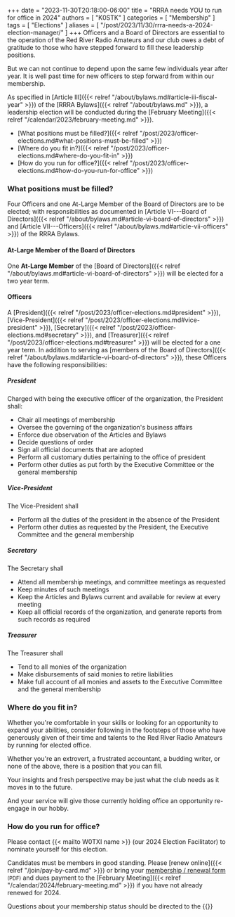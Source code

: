 +++
date = "2023-11-30T20:18:00-06:00"
title = "RRRA needs YOU to run for office in 2024"
authors = [ "K0STK" ]
categories = [ "Membership" ]
tags = [ "Elections" ]
aliases = [ "/post/2023/11/30/rrra-needs-a-2024-election-manager/" ]
+++
Officers and a Board of Directors are essential to the operation of
the Red River Radio Amateurs and our club owes a debt of gratitude to
those who have stepped forward to fill these leadership positions.

But we can not continue to depend upon the same few individuals year
after year. It is well past time for new officers to step forward from
within our membership.

As specified in 
[Article III]({{< relref "/about/bylaws.md#article-iii-fiscal-year" >}}) of the
[RRRA Bylaws]({{< relref "/about/bylaws.md" >}}),
a leadership election will be conducted during the
[February Meeting]({{< relref "/calendar/2023/february-meeting.md" >}}).

* [What positions must be filled?]({{< relref "/post/2023/officer-elections.md#what-positions-must-be-filled" >}})
* [Where do you fit in?]({{< relref "/post/2023/officer-elections.md#where-do-you-fit-in" >}})
* [How do you run for office?]({{< relref "/post/2023/officer-elections.md#how-do-you-run-for-office" >}})

<!--more-->

### What positions must be filled?

Four Officers and one At-Large Member of the Board of Directors are to be
elected; with responsibilities as documented in
[Article VI---Board of Directors]({{< relref "/about/bylaws.md#article-vi-board-of-directors" >}}) and
[Article VII---Officers]({{< relref "/about/bylaws.md#article-vii-officers" >}})
of the RRRA Bylaws.

#### At-Large Member of the Board of Directors

One **At-Large Member** of the
[Board of Directors]({{< relref "/about/bylaws.md#article-vi-board-of-directors" >}})
will be elected for a two year term.

#### Officers

A [President]({{< relref "/post/2023/officer-elections.md#president" >}}),
[Vice-President]({{< relref "/post/2023/officer-elections.md#vice-president" >}}),
[Secretary]({{< relref "/post/2023/officer-elections.md#secretary" >}}), and
[Treasurer]({{< relref "/post/2023/officer-elections.md#treasurer" >}})
will be elected for a one year term. In addition to serving as
[members of the Board of Directors]({{< relref "/about/bylaws.md#article-vi-board-of-directors" >}}),
these Officers have the following responsibilities:

##### President

Charged with being the executive officer of the organization, the President shall:

* Chair all meetings of membership
* Oversee the governing of the organization's business affairs
* Enforce due observation of the Articles and Bylaws
* Decide questions of order
* Sign all official documents that are adopted
* Perform all customary duties pertaining to the office of president
* Perform other duties as put forth by the Executive Committee or the general membership

##### Vice-President

The Vice-President shall

* Perform all the duties of the president in the absence of the President
* Perform other duties as requested by the President, the Executive Committee and the general membership

##### Secretary

The Secretary shall

* Attend all membership meetings, and committee meetings as requested
* Keep minutes of such meetings
* Keep the Articles and Bylaws current and available for review at every meeting
* Keep all official records of the organization, and generate reports from such records as required

##### Treasurer

The Treasurer shall

* Tend to all monies of the organization
* Make disbursements of said monies to retire liabilities
* Make full account of all monies and assets to the Executive Committee and the general membership

### Where do you fit in?

Whether you're comfortable in your skills or looking for an opportunity
to expand your abilities, consider following in the footsteps of those
who have generously given of their time and talents to
the Red River Radio Amateurs by running for elected office.

Whether you're an extrovert, a frustrated accountant, a budding
writer, or none of the above, there is a position that you can fill.

Your insights and fresh perspective may be just what the club needs as
it moves in to the future.

And your service will give those currently holding office an opportunity 
re-engage in our hobby.

### How do you run for office?

Please contact {{< mailto W0TXI name >}} (our 2024 Election Facilitator) to
nominate yourself for this election.

Candidates must be members in good standing. Please
[renew online]({{< relref "/join/pay-by-card.md" >}})
or bring your
[membership / renewal form](/s/3iOnHKqxHlaDxxv)
<span style="font-size:smaller">(PDF)</span>
and dues payment to the
[February Meeting]({{< relref "/calendar/2024/february-meeting.md" >}})
if you have not already renewed for 2024.

Questions about your membership status should be directed to
the {{<mailto treasurer >}}


